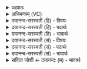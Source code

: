 <details><summary>पदपाठः</summary>

क्रमध्वम्। अ॒ग्निना॑। नाक॑म्। उख्य॑म्। हस्ते॑षु। बिभ्र॑तः। दि॒वः। पृ॒ष्ठम्। स्वः॑। ग॒त्वा। मि॒श्राः। दे॒वेभिः॑। आ॒ध्व॒म्। ६५।
</details>

<details><summary>अधिमन्त्रम् (VC)</summary>

- अग्निर्देवता
- विधृतिर्ऋषिः
- निचृदार्ष्यनुष्टुप्
- गान्धारः
</details>

<details><summary>दयानन्द-सरस्वती (हि) - विषयः</summary>

फिर भी उसी विषय को अगले मन्त्र में कहा है ॥
</details>

<details><summary>दयानन्द-सरस्वती (हि) - पदार्थः</summary>

पदार्थान्वयभाषाः -  हे वीरो ! तुम (अग्निना) बिजुली से (नाकम्) अत्यन्त सुख और (उख्यम्) पात्र में पकाये हुए चावल, दाल, तर्कारी आदि भोजन को (हस्तेषु) हाथों में (बिभ्रतः) धारण किये हुए (क्रमध्वम्) पराक्रम करो। (देवेभिः) विद्वानों से (मिश्राः) मिले हुए (दिवः) न्याय और विनय आदि गुणों के प्रकाश से उत्पन्न हुए दिव्य (पृष्ठम्) चाहे हुए (स्वः) सुख को (गत्वा) प्राप्त होकर (आध्वम्) स्थित होओ ॥६५ ॥
</details>

<details><summary>दयानन्द-सरस्वती (हि) - भावार्थः</summary>

भावार्थभाषाः -  राजपुरुष विद्वानों के साथ सम्बन्ध कर आग्नेय आदि अस्त्रों आदि से शत्रुओं में पराक्रम करें तथा स्थिर सुख को पाकर बारम्बार अच्छा यत्न करें ॥६५ ॥
</details>

<details><summary>दयानन्द-सरस्वती (सं) - विषयः</summary>

पुनस्तमेव विषयमाह ॥
</details>

<details><summary>दयानन्द-सरस्वती (सं) - पदार्थः</summary>

पदार्थान्वयभाषाः -  हे वीराः ! यूयमग्निना नाकमुख्यं च हस्तेषु बिभ्रतो धरन्तः क्रमध्वम्, देवेभिर्मिश्राः सन्तो दिवस्पृष्ठं स्वर्गत्वाध्वम् ॥६५ ॥
</details>

<details><summary>दयानन्द-सरस्वती (सं) - भावार्थः</summary>

भावार्थभाषाः -  राजपुरुषा विद्वद्भिः सह संप्रयोगेणाग्नेयास्त्रादिना शत्रुषु पराक्रमन्तां स्थिरं सुखं प्राप्य पुनः पुनः प्रयतेरन् ॥६५ ॥
</details>

<details><summary>सविता जोशी ← दयानन्दः (म) - भावार्थः</summary>

भावार्थभाषाः -  राजपुरुषांनी विद्वानांबरोबर विचारविनिमय करून आग्नेय अस्त्रे इत्यादींनी शत्रूंसमोर पराक्रम गाजवावा व स्थिर सुख प्राप्त करुन वारंवार चांगले प्रयत्न करावे.
</details>